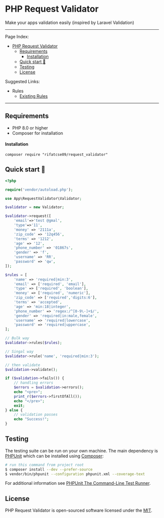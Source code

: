 # PHP Request Validator

Make your apps validation easily (inspired by Laravel Validation)

---

Page Index:
- [PHP Request Validator](#php-request-validator)
  - [Requirements](#requirements)
      - [Installation](#installation)
  - [Quick start :rocket:](#quick-start-rocket)
  - [Testing](#testing)
  - [License](#license)

Suggested Links:
- Rules
    - [Existing Rules](/docs/rules.md)
----
## Requirements

* PHP 8.0 or higher
* Composer for installation


#### Installation

```
composer require "rifatcse09/request_validator"
```

<a name="quick-start"></a>
## Quick start :rocket:
```php
<?php

require('vendor/autoload.php');

use App\RequestValidator\Validator;

$validator = new Validator;

$validator->request([
    'email'=>'test @gmal',
    'type'=>'11', 
    'money' => '2111a', 
    'zip_code' => '12q456',
    'terms' => '1212', 
    'age' => '12',
    'phone_number' => '01867s',
    'gender' => 'f',
    'username' => 'RR',
    'password' => 'qw',
]);

$rules = [
    'name' => 'required|min:3',
    'email' => ['required', 'email'],
    'type' => ['required', 'boolean'],
    'money' => ['required', 'numeric'],
    'zip_code' => ['required','digits:6'],
    'terms' => 'accepted',
    'age' => 'min:18|integer',
    'phone_number' => 'regex:/^[0-9\-]+$/',
    'gender' => 'required|in:male,female',
    'username' => 'required|lowercase',
    'password' => 'required|uppercase',
];

// Bulk way 
$validator->rules($rules);

// Singal way
$validator->rule('name', 'required|min:3');

// then validate
$validation->validate();

if ($validation->fails()) {
    // handling errors
    $errors = $validation->errors();
    echo "<pre>";
    print_r($errors->firstOfAll());
    echo "</pre>";
    exit;
} else {
    // validation passes
    echo "Success!";
}

```

<a name="testing"></a>
## Testing

The testing suite can be run on your own machine. The main dependency is [PHPUnit](https://github.com/sebastianbergmann/phpunit) which can be installed using [Composer](http://getcomposer.org):

```sh
# run this command from project root
$ composer install --dev --prefer-source
$ vendor/bin/phpunit --configuration phpunit.xml --coverage-text
```
For additional information see [PHPUnit The Command-Line Test Runner](http://phpunit.de/manual/current/en/textui.html).

<a name="license"></a>
## License

PHP Request Validator is open-sourced software licensed under the [MIT](LICENSE).